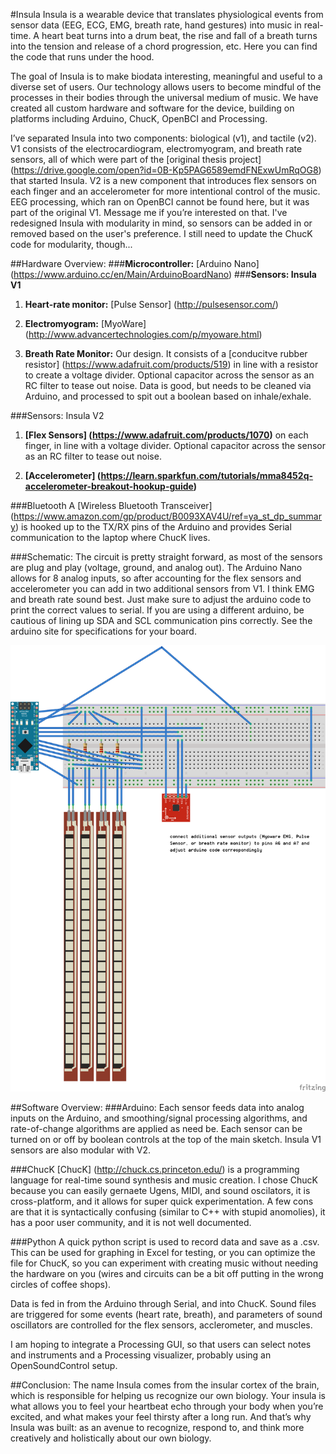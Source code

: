 #Insula 
Insula is a wearable device that translates physiological events from sensor data (EEG, ECG, EMG, breath rate, hand gestures) into music in real-time. A heart beat turns into a drum beat, the rise and fall of a breath turns into the tension and release of a chord progression, etc. Here you can find the code that runs under the hood. 

The goal of Insula is to make biodata interesting, meaningful and useful to a diverse set of users. Our technology allows users to become mindful of the processes in their bodies through the universal medium of music. We have created all custom hardware and software for the device, building on platforms including Arduino, ChucK, OpenBCI and Processing. 

I’ve separated Insula into two components: biological (v1), and tactile (v2). V1 consists of the electrocardiogram, electromyogram, and breath rate sensors, all of which were part of the [original thesis project] (https://drive.google.com/open?id=0B-Kp5PAG6589emdFNExwUmRqOG8)
 that started Insula. V2 is a new component that introduces flex sensors on each finger and an accelerometer for more intentional control of the music. EEG processing, which ran on OpenBCI cannot be found here, but it was part of the original V1. Message me if you’re interested on that. I've redesigned Insula with modularity in mind, so sensors can be added in or removed based on the user's preference. I still need to update the ChucK code for modularity, though... 
 
##Hardware Overview:
###**Microcontroller:** [Arduino Nano] (https://www.arduino.cc/en/Main/ArduinoBoardNano)
###**Sensors: Insula V1**
1. **Heart-rate monitor:** [Pulse Sensor] (http://pulsesensor.com/)

2. **Electromyogram:** [MyoWare] (http://www.advancertechnologies.com/p/myoware.html)

3. **Breath Rate Monitor:** Our design. It consists of a [conducitve rubber resistor] (https://www.adafruit.com/products/519) in line with a resistor to create a voltage divider. Optional capacitor across the sensor as an RC filter to tease out noise. Data is good, but needs to be cleaned via Arduino, and processed to spit out a boolean based on inhale/exhale. 

###Sensors: Insula V2
1. **[Flex Sensors] (https://www.adafruit.com/products/1070)** on each finger, in line with a voltage divider. Optional capacitor across the sensor as an RC filter to tease out noise. 

2. **[Accelerometer] (https://learn.sparkfun.com/tutorials/mma8452q-accelerometer-breakout-hookup-guide)**

###Bluetooth 
A  [Wireless Bluetooth Transceiver] (https://www.amazon.com/gp/product/B0093XAV4U/ref=ya_st_dp_summary) is hooked up to the TX/RX pins of the Arduino and provides Serial communication to the laptop where ChucK lives. 

###Schematic: 
The circuit is pretty straight forward, as most of the sensors are plug and play (voltage, ground, and analog out). The Arduino Nano allows for 8 analog inputs, so after accounting for the flex sensors and accelerometer you can add in two additional sensors from V1. I think EMG and breath rate sound best. Just make sure to adjust the arduino code to print the correct values to serial. If you are using a different arduino, be cautious of lining up SDA and SCL communication pins correctly. See the arduino site for specifications for your board. 

![schematic](/documentation/insulaSchematic_2.png)

##Software Overview: 
###Arduino: 
Each sensor feeds data into analog inputs on the Arduino, and smoothing/signal processing algorithms, and rate-of-change algorithms are applied as need be. Each sensor can be turned on or off by boolean controls at the top of the main sketch. Insula V1 sensors are also modular with V2. 

###ChucK 
[ChucK] (http://chuck.cs.princeton.edu/) is a  programming language for real-time sound synthesis and music creation. I chose ChucK because you can easily gernaete Ugens, MIDI, and sound oscilators, it is cross-platform, and it allows for super quick experimentation. A few cons are that it is syntactically confusing (similar to C++ with stupid anomolies), it has a poor user community, and it is not well documented. 

###Python 
A quick python script is used to record data and save as a .csv. This can be used for graphing in Excel for testing, or you can optimize the file for ChucK, so you can experiment with creating music without needing the hardware on you (wires and circuits can be a bit off putting in the wrong circles of coffee shops). 

Data is fed in from the Arduino through Serial, and into ChucK. Sound files are triggered for some events (heart rate, breath), and parameters of sound oscillators are controlled for the flex sensors, acclerometer, and muscles. 

I am hoping to integrate a Processing GUI, so that users can select notes and instruments and a Processing visualizer, probably using an OpenSoundControl setup. 

##Conclusion: 
The name Insula comes from the insular cortex of the brain, which is responsible for helping us recognize our own biology. Your insula is what allows you to feel your heartbeat echo through your body when you’re excited, and what makes your feel thirsty after a long run. And that’s why Insula was built: as an avenue to recognize, respond to, and think more creatively and holistically about our own biology.
